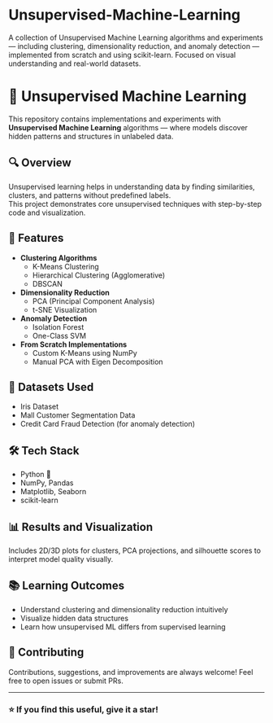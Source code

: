 # Unsupervised-Machine-Learning
A collection of Unsupervised Machine Learning algorithms and experiments — including clustering, dimensionality reduction, and anomaly detection — implemented from scratch and using scikit-learn. Focused on visual understanding and real-world datasets.
# 🧩 Unsupervised Machine Learning

This repository contains implementations and experiments with **Unsupervised Machine Learning** algorithms — where models discover hidden patterns and structures in unlabeled data.

## 🔍 Overview

Unsupervised learning helps in understanding data by finding similarities, clusters, and patterns without predefined labels.  
This project demonstrates core unsupervised techniques with step-by-step code and visualization.

## 🚀 Features

- **Clustering Algorithms**
  - K-Means Clustering
  - Hierarchical Clustering (Agglomerative)
  - DBSCAN
- **Dimensionality Reduction**
  - PCA (Principal Component Analysis)
  - t-SNE Visualization
- **Anomaly Detection**
  - Isolation Forest
  - One-Class SVM
- **From Scratch Implementations**
  - Custom K-Means using NumPy
  - Manual PCA with Eigen Decomposition

## 🧠 Datasets Used
- Iris Dataset  
- Mall Customer Segmentation Data  
- Credit Card Fraud Detection (for anomaly detection)

## 🛠️ Tech Stack
- Python 🐍
- NumPy, Pandas
- Matplotlib, Seaborn
- scikit-learn

## 📊 Results and Visualization
Includes 2D/3D plots for clusters, PCA projections, and silhouette scores to interpret model quality visually.

## 📚 Learning Outcomes
- Understand clustering and dimensionality reduction intuitively  
- Visualize hidden data structures  
- Learn how unsupervised ML differs from supervised learning  

## 🤝 Contributing
Contributions, suggestions, and improvements are always welcome! Feel free to open issues or submit PRs.

---

### ⭐ If you find this useful, give it a star!
